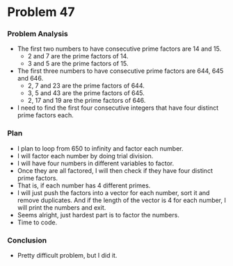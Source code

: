 # Problem 47
### Problem Analysis
- The first two numbers to have consecutive prime factors are 14 and 15.
  - 2 and 7 are the prime factors of 14.
  - 3 and 5 are the prime factors of 15.
- The first three numbers to have consecutive prime factors are 644, 645 and 646.
  - 2, 7 and 23 are the prime factors of 644.
  - 3, 5 and 43 are the prime factors of 645.
  - 2, 17 and 19 are the prime factors of 646.
- I need to find the first four consecutive integers that have four distinct prime factors each.

### Plan
- I plan to loop from 650 to infinity and factor each number.
- I will factor each number by doing trial division.
- I will have four numbers in different variables to factor.
- Once they are all factored, I will then check if they have four distinct prime factors.
- That is, if each number has 4 different primes.
- I will just push the factors into a vector for each number, sort it and remove duplicates. And if the length of the vector is 4 for each number, I will print the numbers and exit.
- Seems alright, just hardest part is to factor the numbers.
- Time to code.

### Conclusion
- Pretty difficult problem, but I did it.
